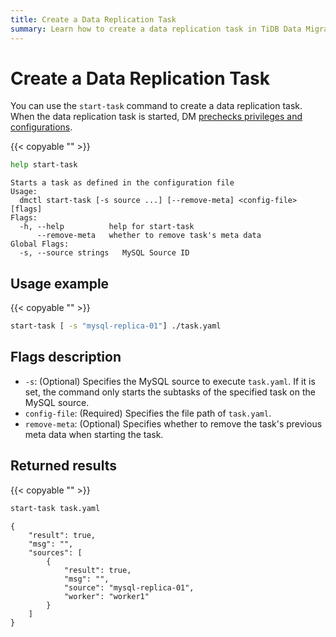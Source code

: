 ```yaml
---
title: Create a Data Replication Task
summary: Learn how to create a data replication task in TiDB Data Migration.
---
```


# Create a Data Replication Task

You can use the `start-task` command to create a data replication task. When the data replication task is started, DM [prechecks privileges and configurations](precheck.md).

{{< copyable "" >}}

```bash
help start-task
```

```
Starts a task as defined in the configuration file
Usage:
  dmctl start-task [-s source ...] [--remove-meta] <config-file> [flags]
Flags:
  -h, --help          help for start-task
      --remove-meta   whether to remove task's meta data
Global Flags:
  -s, --source strings   MySQL Source ID
```

## Usage example

{{< copyable "" >}}

```bash
start-task [ -s "mysql-replica-01"] ./task.yaml
```

## Flags description

- `-s`: (Optional) Specifies the MySQL source to execute `task.yaml`. If it is set, the command only starts the subtasks of the specified task on the MySQL source.
- `config-file`: (Required) Specifies the file path of `task.yaml`.
- `remove-meta`: (Optional) Specifies whether to remove the task's previous meta data when starting the task.

## Returned results

{{< copyable "" >}}

```bash
start-task task.yaml
```

```
{
    "result": true,
    "msg": "",
    "sources": [
        {
            "result": true,
            "msg": "",
            "source": "mysql-replica-01",
            "worker": "worker1"
        }
    ]
}
```
